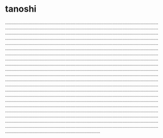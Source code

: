 # tanoshi

.........................................................................................................................................................................................................................................................................................................................................................................................................................................................................................................................................................................................................................................................................................................................................................................................................................................................................................................................................................................................................................................................................................................................................................................................................................................................................................................................................................................................................................................................................................................................................................................................................................................................................................................................................................................................................................................................................................................................................................................................................................................................................................................................................................................................................................................................................................................................................................................................................................................................................................................................................................................................................................................................................................................................................................................................